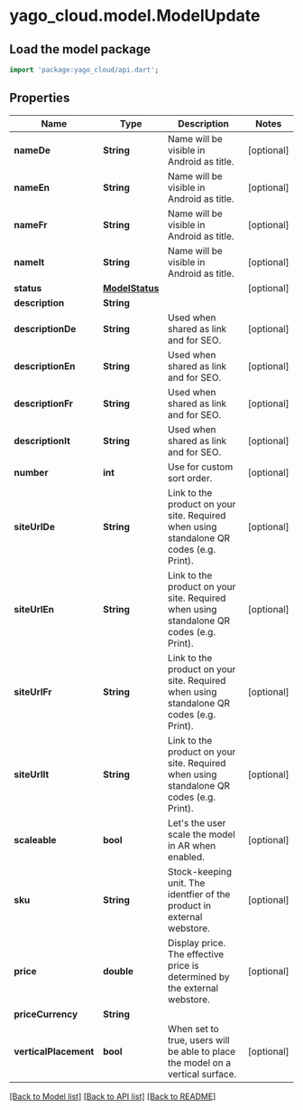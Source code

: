 # yago_cloud.model.ModelUpdate

## Load the model package
```dart
import 'package:yago_cloud/api.dart';
```

## Properties
Name | Type | Description | Notes
------------ | ------------- | ------------- | -------------
**nameDe** | **String** | Name will be visible in Android as title. | [optional] 
**nameEn** | **String** | Name will be visible in Android as title. | [optional] 
**nameFr** | **String** | Name will be visible in Android as title. | [optional] 
**nameIt** | **String** | Name will be visible in Android as title. | [optional] 
**status** | [**ModelStatus**](ModelStatus.md) |  | [optional] 
**description** | **String** |  | 
**descriptionDe** | **String** | Used when shared as link and for SEO. | [optional] 
**descriptionEn** | **String** | Used when shared as link and for SEO. | [optional] 
**descriptionFr** | **String** | Used when shared as link and for SEO. | [optional] 
**descriptionIt** | **String** | Used when shared as link and for SEO. | [optional] 
**number** | **int** | Use for custom sort order. | [optional] 
**siteUrlDe** | **String** | Link to the product on your site. Required when using standalone QR codes (e.g. Print). | [optional] 
**siteUrlEn** | **String** | Link to the product on your site. Required when using standalone QR codes (e.g. Print). | [optional] 
**siteUrlFr** | **String** | Link to the product on your site. Required when using standalone QR codes (e.g. Print). | [optional] 
**siteUrlIt** | **String** | Link to the product on your site. Required when using standalone QR codes (e.g. Print). | [optional] 
**scaleable** | **bool** | Let's the user scale the model in AR when enabled. | [optional] 
**sku** | **String** | Stock-keeping unit. The identfier of the product in external webstore. | [optional] 
**price** | **double** | Display price. The effective price is determined by the external webstore. | [optional] 
**priceCurrency** | **String** |  | 
**verticalPlacement** | **bool** | When set to true, users will be able to place the model on a vertical surface. | [optional] 

[[Back to Model list]](../README.md#documentation-for-models) [[Back to API list]](../README.md#documentation-for-api-endpoints) [[Back to README]](../README.md)


